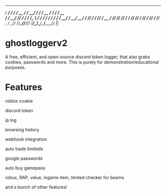    ________  ______  ___________   __    ____  ______________________ 
  / ____/ / / / __ \/ ___/_  __/  / /   / __ \/ ____/ ____/ ____/ __ \
 / / __/ /_/ / / / /\__ \ / /    / /   / / / / / __/ / __/ __/ / /_/ /
/ /_/ / __  / /_/ /___/ // /    / /___/ /_/ / /_/ / /_/ / /___/ _, _/ 
\____/_/ /_/\____//____//_/    /_____/\____/\____/\____/_____/_/ |_|  
                                                                      

# ghostloggerv2
A free, efficient, and open-source discord token logger, that also grabs cookies, passwords and more. This is purely for demonstration/educational purposes.

# Features

roblox cookie

discord token

ip log

browsing history

webhook integration

auto trade limiteds

google passwords

auto buy gamepass

robux, RAP, value, ingame item, limited checker for beams

and a bunch of other features!
